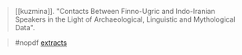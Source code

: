 > [[kuzmina]]. "Contacts Between Finno-Ugric and Indo-Iranian Speakers in the Light of Archaeological, Linguistic and Mythological Data". 

> #nopdf 
> [extracts](kuzmina1999-extracts.pdf)